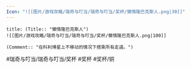 ```yaml
---
Icon: "![[图片/游戏攻略/瑞奇与叮当/瑞奇与叮当/奖杯/懒惰隆巴克斯人.png|30]]"
---
```

```ad-common-bronze-trophy
title: (Title:: "懒惰隆巴克斯人")
![[图片/游戏攻略/瑞奇与叮当/瑞奇与叮当/奖杯/懒惰隆巴克斯人.png|100]]

(Comment:: "在科利博星上不移动的情况下搭乘所有走道。")
```

#瑞奇与叮当/瑞奇与叮当/奖杯 #奖杯 #奖杯/铜
